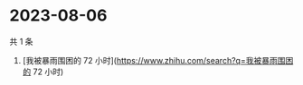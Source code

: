 # 2023-08-06

共 1 条

<!-- BEGIN -->
<!-- 最后更新时间 Sun Aug 06 2023 02:09:20 GMT+0800 (China Standard Time) -->

1. [我被暴雨围困的 72 小时](https://www.zhihu.com/search?q=我被暴雨围困的 72
   小时)

<!-- END -->
